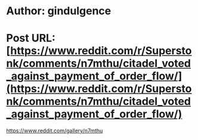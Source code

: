 # Author: gindulgence
# Post URL: [https://www.reddit.com/r/Superstonk/comments/n7mthu/citadel_voted_against_payment_of_order_flow/](https://www.reddit.com/r/Superstonk/comments/n7mthu/citadel_voted_against_payment_of_order_flow/)


https://www.reddit.com/gallery/n7mthu